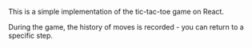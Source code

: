 This is a simple implementation of the tic-tac-toe game on React. 

During the game, the history of moves is recorded - you can return to a specific step.
